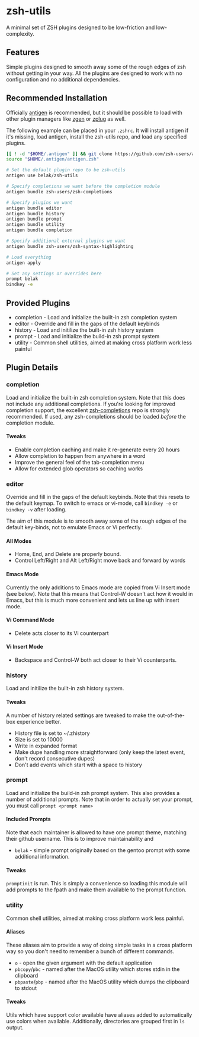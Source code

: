 # zsh-utils

A minimal set of ZSH plugins designed to be low-friction and low-complexity.

## Features

Simple plugins designed to smooth away some of the rough edges of zsh without
getting in your way. All the plugins are designed to work with no
configuration and no additional dependencies.

## Recommended Installation

Officially [antigen](https://github.com/zsh-users/antigen.git) is
recommended, but it should be possible to load with other plugin managers like
[zgen](https://github.com/tarjoilija/zgen) or
[zplug](https://github.com/zplug/zplug) as well.

The following example can be placed in your `.zshrc`. It will install antigen
if it's missing, load antigen, install the zsh-utils repo, and load any
specified plugins.

```sh
[[ ! -d "$HOME/.antigen" ]] && git clone https://github.com/zsh-users/antigen.git "$HOME/.antigen"
source "$HOME/.antigen/antigen.zsh"

# Set the default plugin repo to be zsh-utils
antigen use belak/zsh-utils

# Specify completions we want before the completion module
antigen bundle zsh-users/zsh-completions

# Specify plugins we want
antigen bundle editor
antigen bundle history
antigen bundle prompt
antigen bundle utility
antigen bundle completion

# Specify additional external plugins we want
antigen bundle zsh-users/zsh-syntax-highlighting

# Load everything
antigen apply

# Set any settings or overrides here
prompt belak
bindkey -e
```

## Provided Plugins

- completion - Load and initialize the built-in zsh completion system
- editor - Override and fill in the gaps of the default keybinds
- history - Load and initilize the built-in zsh history system
- prompt - Load and initialize the build-in zsh prompt system
- utility - Common shell utilities, aimed at making cross platform work less painful

## Plugin Details

### completion

Load and initialize the built-in zsh completion system. Note that this does not
include any additional completions. If you're looking for improved completion
support, the excellent
[zsh-completions](https://github.com/zsh-users/zsh-completions) repo is strongly
recommended. If used, any zsh-completions should be loaded *before* the completion module.

#### Tweaks

- Enable completion caching and make it re-generate every 20 hours
- Allow completion to happen from anywhere in a word
- Improve the general feel of the tab-completion menu
- Allow for extended glob operators so caching works

### editor

Override and fill in the gaps of the default keybinds. Note that this resets
to the default keymap. To switch to emacs or vi-mode, call `bindkey -e` or
`bindkey -v` after loading.

The aim of this module is to smooth away some of the rough edges of the
default key-binds, not to emulate Emacs or Vi perfectly.

#### All Modes

- Home, End, and Delete are properly bound.
- Control Left/Right and Alt Left/Right move back and forward by words

#### Emacs Mode

Currently the only additions to Emacs mode are copied from Vi Insert mode (see
below). Note that this means that Control-W doesn't act how it would in Emacs,
but this is much more convenient and lets us line up with insert mode.

#### Vi Command Mode

- Delete acts closer to its Vi counterpart

#### Vi Insert Mode

- Backspace and Control-W both act closer to their Vi counterparts.

### history

Load and initilize the built-in zsh history system.

#### Tweaks

A number of history related settings are tweaked to make the out-of-the-box
experience better.

- History file is set to ~/.zhistory
- Size is set to 10000
- Write in expanded format
- Make dupe handling more straightforward (only keep the latest event, don't
  record consecutive dupes)
- Don't add events which start with a space to history

### prompt

Load and initialize the build-in zsh prompt system. This also provides a
number of additional prompts. Note that in order to actually set your prompt,
you must call `prompt <prompt name>`

#### Included Prompts

Note that each maintainer is allowed to have one prompt theme, matching their
github username. This is to improve maintainability and

- `belak` - simple prompt originally based on the gentoo prompt with some
  additional information.

#### Tweaks

`promptinit` is run. This is simply a convenience so loading this module will
add prompts to the fpath and make them available to the prompt function.

### utility

Common shell utilities, aimed at making cross platform work less painful.

#### Aliases

These aliases aim to provide a way of doing simple tasks in a cross platform
way so you don't need to remember a bunch of different commands.

- `o` - open the given argument with the default application
- `pbcopy`/`pbc` - named after the MacOS utility which stores stdin in the clipboard
- `pbpaste`/`pbp` - named after the MacOS utility which dumps the clipboard to stdout

#### Tweaks

Utils which have support color available have aliases added to automatically
use colors when available. Additionally, directories are grouped first in `ls`
output.
